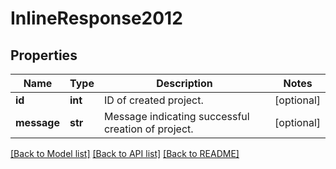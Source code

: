 # InlineResponse2012

## Properties
Name | Type | Description | Notes
------------ | ------------- | ------------- | -------------
**id** | **int** | ID of created project. | [optional] 
**message** | **str** | Message indicating successful creation of project. | [optional] 

[[Back to Model list]](../README.md#documentation-for-models) [[Back to API list]](../README.md#documentation-for-api-endpoints) [[Back to README]](../README.md)

